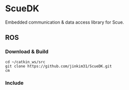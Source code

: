 # ScueDK
Embedded communication &amp; data access library for Scue.

## ROS
### Download & Build
```
cd ~/catkin_ws/src
git clone https://github.com/jinkim31/ScueDK.git
cm
```
### Include
